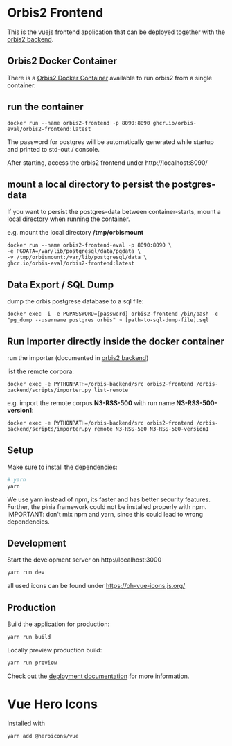 # Orbis2 Frontend 

This is the vuejs frontend application that can be deployed together with the [orbis2 backend](https://github.com/orbis-eval/orbis2-backend). 


## Orbis2 Docker Container 

There is a  [Orbis2 Docker Container](https://github.com/orgs/orbis-eval/packages/container/package/orbis2-frontend) available to run orbis2 from a single container. 

## run the container 

```
docker run --name orbis2-frontend -p 8090:8090 ghcr.io/orbis-eval/orbis2-frontend:latest
```

The password for postgres will be automatically generated while startup and printed to std-out / console. 

After starting, access the orbis2 frontend under http://localhost:8090/

## mount a local directory to persist the postgres-data 

If you want to persist the postgres-data between container-starts, mount a local directory when running the container.

e.g. mount the local directory **/tmp/orbismount**
```
docker run --name orbis2-frontend-eval -p 8090:8090 \
-e PGDATA=/var/lib/postgresql/data/pgdata \
-v /tmp/orbismount:/var/lib/postgresql/data \
ghcr.io/orbis-eval/orbis2-frontend:latest
```

## Data Export / SQL Dump

dump the orbis postgrese database to a sql file:
```
docker exec -i -e PGPASSWORD=[password] orbis2-frontend /bin/bash -c "pg_dump --username postgres orbis" > [path-to-sql-dump-file].sql
```

##  Run Importer directly inside the docker container

run the importer (documented in [orbis2 backend](https://github.com/orbis-eval/orbis2-backend))


list the remote corpora: 
```
docker exec -e PYTHONPATH=/orbis-backend/src orbis2-frontend /orbis-backend/scripts/importer.py list-remote
```
e.g.  import the remote corpus **N3-RSS-500** with run name **N3-RSS-500-version1**:
```
docker exec -e PYTHONPATH=/orbis-backend/src orbis2-frontend /orbis-backend/scripts/importer.py remote N3-RSS-500 N3-RSS-500-version1
```

## Setup

Make sure to install the dependencies:
```bash
# yarn
yarn
```
We use yarn instead of npm, its faster and has better security features. Further, the pinia framework could not be installed properly with npm.
IMPORTANT: don't mix npm and yarn, since this could lead to wrong dependencies.

## Development

Start the development server on http://localhost:3000

```bash
yarn run dev
```

all used icons can be found under https://oh-vue-icons.js.org/

## Production

Build the application for production:

```bash
yarn run build
```

Locally preview production build:

```bash
yarn run preview
```

Check out the [deployment documentation](https://nuxt.com/docs/getting-started/deployment) for more information.


# Vue Hero Icons
Installed with 
```
yarn add @heroicons/vue
```


